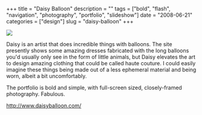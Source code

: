 +++
title = "Daisy Balloon"
description = ""
tags = ["bold", "flash", "navigation", "photography", "portfolio", "slideshow"]
date = "2008-06-21"
categories = ["design"]
slug = "daisy-balloon"
+++


 

  <div id="screens-thumbs" class="clearfix">
    <div class="txt-center" id="design-submission"><a href="http://www.daisyballoon.com/"><img id='bluga-thumbnail-1315' class='bluga-thumbnail large' src='//media.konigi.com/bluga/
wt485cf168e19e3.jpg'/></a></div>  
  </div>   
<p>Daisy is an artist that does incredible things with balloons. The site presently shows some amazing dresses fabricated with the long balloons you'd usually only see in the form of little animals, but Daisy elevates the art to design amazing clothing that could be called haute couture. I could easily imagine these things being made out of a less ephemeral material and being worn, albeit a bit uncomfortably.</p>
<p>The portfolio is bold and simple, with full-screen sized, closely-framed photography. Fabulous.</p>
<p><a href="http://www.daisyballoon.com/">http://www.daisyballoon.com/</a></p>




